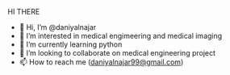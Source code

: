 HI THERE 



- 👋 Hi, I’m @daniyalnajar
- 👀 I’m interested in medical engimeering and medical imaging
- 🌱 I’m currently learning python
- 💞️ I’m looking to collaborate on medical engineering project
- 📫 How to reach me (daniyalnajar99@gmail.com)

<!---
daniyalnajar/daniyalnajar is a ✨ special ✨ repository because its `README.md` (this file) appears on your GitHub profile.
You can click the Preview link to take a look at your changes.
--->
